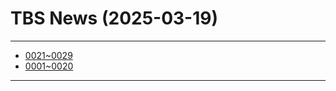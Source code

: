 # TBS News (2025-03-19)

---

- [0021~0029](pages/01-index.md)
- [0001~0020](pages/00-index.md)

---
